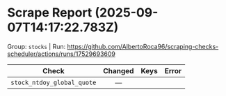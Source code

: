 # Scrape Report (2025-09-07T14:17:22.783Z)

Group: `stocks`  |  Run: https://github.com/AlbertoRoca96/scraping-checks-scheduler/actions/runs/17529693609

| Check | Changed | Keys | Error |
|---|:---:|:--|:--|
| `stock_ntdoy_global_quote` | — |  |  |

